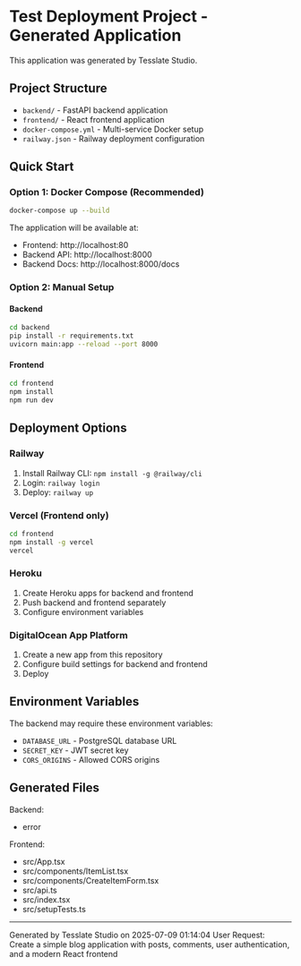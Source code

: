 # Test Deployment Project - Generated Application

This application was generated by Tesslate Studio.

## Project Structure

- `backend/` - FastAPI backend application
- `frontend/` - React frontend application  
- `docker-compose.yml` - Multi-service Docker setup
- `railway.json` - Railway deployment configuration

## Quick Start

### Option 1: Docker Compose (Recommended)
```bash
docker-compose up --build
```

The application will be available at:
- Frontend: http://localhost:80
- Backend API: http://localhost:8000
- Backend Docs: http://localhost:8000/docs

### Option 2: Manual Setup

#### Backend
```bash
cd backend
pip install -r requirements.txt
uvicorn main:app --reload --port 8000
```

#### Frontend  
```bash
cd frontend
npm install
npm run dev
```

## Deployment Options

### Railway
1. Install Railway CLI: `npm install -g @railway/cli`
2. Login: `railway login`
3. Deploy: `railway up`

### Vercel (Frontend only)
```bash
cd frontend
npm install -g vercel
vercel
```

### Heroku
1. Create Heroku apps for backend and frontend
2. Push backend and frontend separately
3. Configure environment variables

### DigitalOcean App Platform
1. Create a new app from this repository
2. Configure build settings for backend and frontend
3. Deploy

## Environment Variables

The backend may require these environment variables:
- `DATABASE_URL` - PostgreSQL database URL
- `SECRET_KEY` - JWT secret key
- `CORS_ORIGINS` - Allowed CORS origins

## Generated Files

Backend:
- error

Frontend:
- src/App.tsx
- src/components/ItemList.tsx
- src/components/CreateItemForm.tsx
- src/api.ts
- src/index.tsx
- src/setupTests.ts

---

Generated by Tesslate Studio on 2025-07-09 01:14:04
User Request: Create a simple blog application with posts, comments, user authentication, and a modern React frontend
